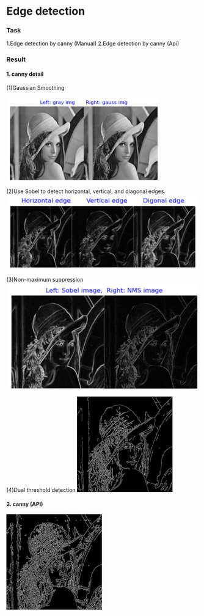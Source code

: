 # Edge detection

### Task
1.Edge detection by canny (Manual)
2.Edge detection by canny (Api)

### Result

#### 1. canny detail
(1)Gaussian Smoothing


<img width=400 src='./rst/Gaussian img.png'>

(2)Use Sobel to detect horizontal, vertical, and diagonal edges.
<img width=600 src='./rst/Sobel img.png'>

(3)Non-maximum suppression
<img widht=300 src='./rst/NMS img.png'>

(4)Dual threshold detection
<img width=250 src='./rst/Canny img.png'>


#### 2. canny (API)

<img width=250 src='./rst/Canny img_auto.png'>
